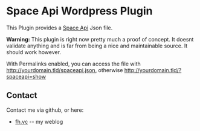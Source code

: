 Space Api Wordpress Plugin
=============

This Plugin provides a [Space Api](http://spaceapi.net) Json file.

__Warning:__ This plugin is right now pretty much a proof of concept. It doesnt validate anything and is far from being a nice and maintainable source. It should work however.

With Permalinks enabled, you can access the file with http://yourdomain.tld/spaceapi.json, otherwise http://yourdomain.tld/?spaceapi=show

Contact
-------
Contact me via github, or here:

* [fh.vc](http://fh.vc/) -- my weblog
